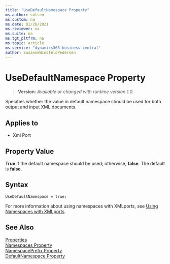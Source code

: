 ```yaml
---
title: "UseDefaultNamespace Property"
ms.author: solsen
ms.custom: na
ms.date: 01/26/2021
ms.reviewer: na
ms.suite: na
ms.tgt_pltfrm: na
ms.topic: article
ms.service: "dynamics365-business-central"
author: SusanneWindfeldPedersen
---
```

[//]: # (START>DO_NOT_EDIT)
[//]: # (IMPORTANT:Do not edit any of the content between here and the END>DO_NOT_EDIT.)
[//]: # (Any modifications should be made in the .xml files in the ModernDev repo.)
# UseDefaultNamespace Property
> **Version**: _Available or changed with runtime version 1.0._

Specifies whether the value in default namespace should be used for both output and input XML documents.

## Applies to
-   Xml Port

[//]: # (IMPORTANT: END>DO_NOT_EDIT)


## Property Value  

**True** if the default namespace should be used; otherwise, **false**. The default is **false**.  

## Syntax

```AL
UseDefaultNamespace = true;
```
  
For more information about using namespaces with XMLports, see  [Using Namespaces with XMLports](../devenv-using-namespaces-with-xmlports.md).  

## See Also

[Properties](devenv-properties.md)   
[Namespaces Property](devenv-namespaces-property.md)   
[NamespacePrefix Property](devenv-namespaceprefix-property.md)  
[DefaultNamespace Property](devenv-defaultnamespace-property.md)  
